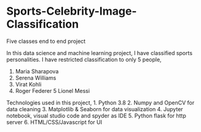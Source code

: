 # Sports-Celebrity-Image-Classification
Five classes end to end project

In this data science and machine learning project, I have classified sports personalities. I have restricted classification to only 5 people,

1.  Maria Sharapova
2.  Serena Williams	
3.  Virat Kohli
4.  Roger Federer
5  Lionel Messi


Technologies used in this project,
	1. Python 3.8
	2. Numpy and OpenCV for data cleaning
	3. Matplotlib & Seaborn for data visualization
	4. Jupyter notebook, visual studio code and spyder as IDE
	5. Python flask for http server
	6. HTML/CSS/Javascript for UI
